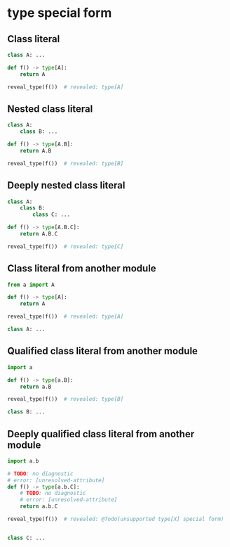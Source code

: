 # type special form

## Class literal

```py
class A: ...

def f() -> type[A]:
    return A

reveal_type(f())  # revealed: type[A]
```

## Nested class literal

```py
class A:
    class B: ...

def f() -> type[A.B]:
    return A.B

reveal_type(f())  # revealed: type[B]
```

## Deeply nested class literal

```py
class A:
    class B:
        class C: ...

def f() -> type[A.B.C]:
    return A.B.C

reveal_type(f())  # revealed: type[C]
```

## Class literal from another module

```py
from a import A

def f() -> type[A]:
    return A

reveal_type(f())  # revealed: type[A]
```

```py path=a.py
class A: ...
```

## Qualified class literal from another module

```py
import a

def f() -> type[a.B]:
    return a.B

reveal_type(f())  # revealed: type[B]
```

```py path=a.py
class B: ...
```

## Deeply qualified class literal from another module

```py path=a/test.py
import a.b

# TODO: no diagnostic
# error: [unresolved-attribute]
def f() -> type[a.b.C]:
    # TODO: no diagnostic
    # error: [unresolved-attribute]
    return a.b.C

reveal_type(f())  # revealed: @Todo(unsupported type[X] special form)
```

```py path=a/__init__.py
```

```py path=a/b.py
class C: ...
```
